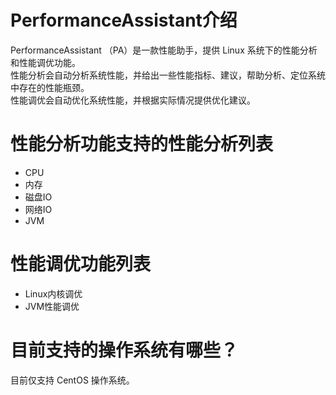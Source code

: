 # PerformanceAssistant介绍
PerformanceAssistant （PA）是一款性能助手，提供 Linux 系统下的性能分析和性能调优功能。  
性能分析会自动分析系统性能，并给出一些性能指标、建议，帮助分析、定位系统中存在的性能瓶颈。  
性能调优会自动优化系统性能，并根据实际情况提供优化建议。

# 性能分析功能支持的性能分析列表

- CPU
- 内存
- 磁盘IO
- 网络IO
- JVM

# 性能调优功能列表

- Linux内核调优
- JVM性能调优

# 目前支持的操作系统有哪些？
目前仅支持 CentOS 操作系统。